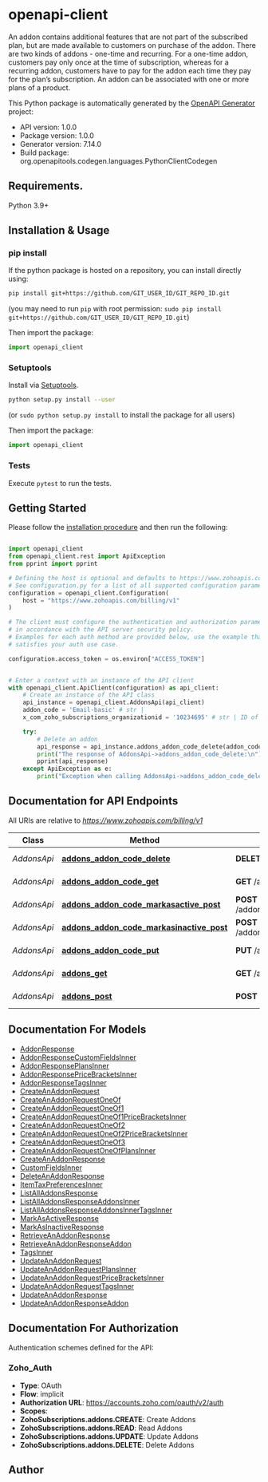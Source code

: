 # openapi-client
An addon contains additional features that are not part of the subscribed plan, but are made available to customers on purchase of the addon. There are two kinds of addons - one-time and recurring. For a one-time addon, customers pay only once at the time of subscription, whereas for a recurring addon, customers have to pay for the addon each time they pay for the plan’s subscription. An addon can be associated with one or more plans of a product.

This Python package is automatically generated by the [OpenAPI Generator](https://openapi-generator.tech) project:

- API version: 1.0.0
- Package version: 1.0.0
- Generator version: 7.14.0
- Build package: org.openapitools.codegen.languages.PythonClientCodegen

## Requirements.

Python 3.9+

## Installation & Usage
### pip install

If the python package is hosted on a repository, you can install directly using:

```sh
pip install git+https://github.com/GIT_USER_ID/GIT_REPO_ID.git
```
(you may need to run `pip` with root permission: `sudo pip install git+https://github.com/GIT_USER_ID/GIT_REPO_ID.git`)

Then import the package:
```python
import openapi_client
```

### Setuptools

Install via [Setuptools](http://pypi.python.org/pypi/setuptools).

```sh
python setup.py install --user
```
(or `sudo python setup.py install` to install the package for all users)

Then import the package:
```python
import openapi_client
```

### Tests

Execute `pytest` to run the tests.

## Getting Started

Please follow the [installation procedure](#installation--usage) and then run the following:

```python

import openapi_client
from openapi_client.rest import ApiException
from pprint import pprint

# Defining the host is optional and defaults to https://www.zohoapis.com/billing/v1
# See configuration.py for a list of all supported configuration parameters.
configuration = openapi_client.Configuration(
    host = "https://www.zohoapis.com/billing/v1"
)

# The client must configure the authentication and authorization parameters
# in accordance with the API server security policy.
# Examples for each auth method are provided below, use the example that
# satisfies your auth use case.

configuration.access_token = os.environ["ACCESS_TOKEN"]


# Enter a context with an instance of the API client
with openapi_client.ApiClient(configuration) as api_client:
    # Create an instance of the API class
    api_instance = openapi_client.AddonsApi(api_client)
    addon_code = 'Email-basic' # str | 
    x_com_zoho_subscriptions_organizationid = '10234695' # str | ID of the organization

    try:
        # Delete an addon
        api_response = api_instance.addons_addon_code_delete(addon_code, x_com_zoho_subscriptions_organizationid)
        print("The response of AddonsApi->addons_addon_code_delete:\n")
        pprint(api_response)
    except ApiException as e:
        print("Exception when calling AddonsApi->addons_addon_code_delete: %s\n" % e)

```

## Documentation for API Endpoints

All URIs are relative to *https://www.zohoapis.com/billing/v1*

Class | Method | HTTP request | Description
------------ | ------------- | ------------- | -------------
*AddonsApi* | [**addons_addon_code_delete**](docs/AddonsApi.md#addons_addon_code_delete) | **DELETE** /addons/{addon_code} | Delete an addon
*AddonsApi* | [**addons_addon_code_get**](docs/AddonsApi.md#addons_addon_code_get) | **GET** /addons/{addon_code} | Retrieve an addon
*AddonsApi* | [**addons_addon_code_markasactive_post**](docs/AddonsApi.md#addons_addon_code_markasactive_post) | **POST** /addons/{addon_code}/markasactive | Mark as active
*AddonsApi* | [**addons_addon_code_markasinactive_post**](docs/AddonsApi.md#addons_addon_code_markasinactive_post) | **POST** /addons/{addon_code}/markasinactive | Mark as inactive
*AddonsApi* | [**addons_addon_code_put**](docs/AddonsApi.md#addons_addon_code_put) | **PUT** /addons/{addon_code} | Update an addon
*AddonsApi* | [**addons_get**](docs/AddonsApi.md#addons_get) | **GET** /addons | List all addons
*AddonsApi* | [**addons_post**](docs/AddonsApi.md#addons_post) | **POST** /addons | Create an addon


## Documentation For Models

 - [AddonResponse](docs/AddonResponse.md)
 - [AddonResponseCustomFieldsInner](docs/AddonResponseCustomFieldsInner.md)
 - [AddonResponsePlansInner](docs/AddonResponsePlansInner.md)
 - [AddonResponsePriceBracketsInner](docs/AddonResponsePriceBracketsInner.md)
 - [AddonResponseTagsInner](docs/AddonResponseTagsInner.md)
 - [CreateAnAddonRequest](docs/CreateAnAddonRequest.md)
 - [CreateAnAddonRequestOneOf](docs/CreateAnAddonRequestOneOf.md)
 - [CreateAnAddonRequestOneOf1](docs/CreateAnAddonRequestOneOf1.md)
 - [CreateAnAddonRequestOneOf1PriceBracketsInner](docs/CreateAnAddonRequestOneOf1PriceBracketsInner.md)
 - [CreateAnAddonRequestOneOf2](docs/CreateAnAddonRequestOneOf2.md)
 - [CreateAnAddonRequestOneOf2PriceBracketsInner](docs/CreateAnAddonRequestOneOf2PriceBracketsInner.md)
 - [CreateAnAddonRequestOneOf3](docs/CreateAnAddonRequestOneOf3.md)
 - [CreateAnAddonRequestOneOfPlansInner](docs/CreateAnAddonRequestOneOfPlansInner.md)
 - [CreateAnAddonResponse](docs/CreateAnAddonResponse.md)
 - [CustomFieldsInner](docs/CustomFieldsInner.md)
 - [DeleteAnAddonResponse](docs/DeleteAnAddonResponse.md)
 - [ItemTaxPreferencesInner](docs/ItemTaxPreferencesInner.md)
 - [ListAllAddonsResponse](docs/ListAllAddonsResponse.md)
 - [ListAllAddonsResponseAddonsInner](docs/ListAllAddonsResponseAddonsInner.md)
 - [ListAllAddonsResponseAddonsInnerTagsInner](docs/ListAllAddonsResponseAddonsInnerTagsInner.md)
 - [MarkAsActiveResponse](docs/MarkAsActiveResponse.md)
 - [MarkAsInactiveResponse](docs/MarkAsInactiveResponse.md)
 - [RetrieveAnAddonResponse](docs/RetrieveAnAddonResponse.md)
 - [RetrieveAnAddonResponseAddon](docs/RetrieveAnAddonResponseAddon.md)
 - [TagsInner](docs/TagsInner.md)
 - [UpdateAnAddonRequest](docs/UpdateAnAddonRequest.md)
 - [UpdateAnAddonRequestPlansInner](docs/UpdateAnAddonRequestPlansInner.md)
 - [UpdateAnAddonRequestPriceBracketsInner](docs/UpdateAnAddonRequestPriceBracketsInner.md)
 - [UpdateAnAddonRequestTagsInner](docs/UpdateAnAddonRequestTagsInner.md)
 - [UpdateAnAddonResponse](docs/UpdateAnAddonResponse.md)
 - [UpdateAnAddonResponseAddon](docs/UpdateAnAddonResponseAddon.md)


<a id="documentation-for-authorization"></a>
## Documentation For Authorization


Authentication schemes defined for the API:
<a id="Zoho_Auth"></a>
### Zoho_Auth

- **Type**: OAuth
- **Flow**: implicit
- **Authorization URL**: https://accounts.zoho.com/oauth/v2/auth
- **Scopes**: 
 - **ZohoSubscriptions.addons.CREATE**: Create Addons
 - **ZohoSubscriptions.addons.READ**: Read Addons
 - **ZohoSubscriptions.addons.UPDATE**: Update Addons
 - **ZohoSubscriptions.addons.DELETE**: Delete Addons


## Author




